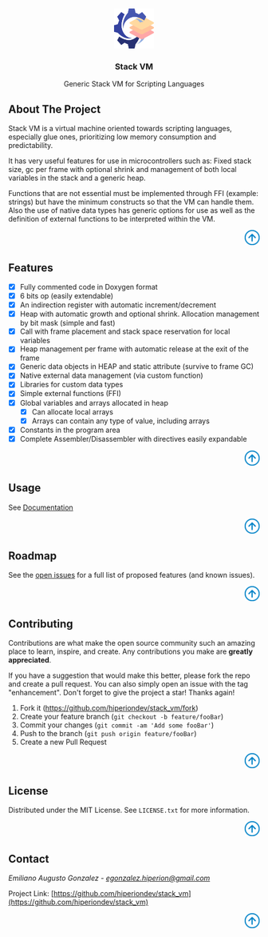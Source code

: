 <a name="readme-top"></a>
<!-- PROJECT LOGO -->
<br />
<div align="center">
  <a href="https://github.com/hiperiondev/stack_vm">
    <img src="images/logo.png" alt="Logo" width="80" height="80">
  </a>

<h3 align="center">Stack VM</h3>

  <p align="center">
    Generic Stack VM for Scripting Languages
    <br />   
  </p>
</div>

<!-- ABOUT THE PROJECT -->
## About The Project
Stack VM is a virtual machine oriented towards scripting languages, especially glue ones, prioritizing low memory consumption and predictability.

It has very useful features for use in microcontrollers such as: Fixed stack size, gc per frame with optional shrink and management of both local variables in the stack and a generic heap.

Functions that are not essential must be implemented through FFI (example: strings) but have the minimum constructs so that the VM can handle them.
Also the use of native data types has generic options for use as well as the definition of external functions to be interpreted within the VM.
<div align="right">
  <a href="#readme-top">
    <img src="images/backtotop.png" alt="backtotop" width="30" height="30">
  </a>
</div>

<!-- GETTING STARTED -->
## Features
- [x] Fully commented code in Doxygen format
- [x] 6 bits op (easily extendable)
- [x] An indirection register with automatic increment/decrement
- [x] Heap with automatic growth and optional shrink. Allocation management by bit mask (simple and fast)
- [x] Call with frame placement and stack space reservation for local variables
- [x] Heap management per frame with automatic release at the exit of the frame
- [x] Generic data objects in HEAP and static attribute (survive to frame GC)
- [x] Native external data management (via custom function)
- [x] Libraries for custom data types
- [x] Simple external functions (FFI)
- [x] Global variables and arrays allocated in heap
  - [x] Can allocate local arrays
  - [x] Arrays can contain any type of value, including arrays 
- [x] Constants in the program area
- [x] Complete Assembler/Disassembler with directives easily expandable

<div align="right">
  <a href="#readme-top">
    <img src="images/backtotop.png" alt="backtotop" width="30" height="30">
  </a>
</div>

<!-- USAGE -->
## Usage
See [Documentation](https://stack-vm.readthedocs.io)

<div align="right">
  <a href="#readme-top">
    <img src="images/backtotop.png" alt="backtotop" width="30" height="30">
  </a>
</div>

<!-- ROADMAP -->
## Roadmap

See the [open issues](https://github.com/hiperiondev/stack_vm/issues) for a full list of proposed features (and known issues).

<div align="right">
  <a href="#readme-top">
    <img src="images/backtotop.png" alt="backtotop" width="30" height="30">
  </a>
</div>

<!-- CONTRIBUTING -->
## Contributing

Contributions are what make the open source community such an amazing place to learn, inspire, and create. Any contributions you make are **greatly appreciated**.

If you have a suggestion that would make this better, please fork the repo and create a pull request. You can also simply open an issue with the tag "enhancement".
Don't forget to give the project a star! Thanks again!

1. Fork it (<https://github.com/hiperiondev/stack_vm/fork>)
2. Create your feature branch (`git checkout -b feature/fooBar`)
3. Commit your changes (`git commit -am 'Add some fooBar'`)
4. Push to the branch (`git push origin feature/fooBar`)
5. Create a new Pull Request

<div align="right">
  <a href="#readme-top">
    <img src="images/backtotop.png" alt="backtotop" width="30" height="30">
  </a>
</div>

<!-- LICENSE -->
## License

Distributed under the MIT License. See `LICENSE.txt` for more information.

<div align="right">
  <a href="#readme-top">
    <img src="images/backtotop.png" alt="backtotop" width="30" height="30">
  </a>
</div>

<!-- CONTACT -->
## Contact

*Emiliano Augusto Gonzalez - egonzalez.hiperion@gmail.com*

Project Link: [https://github.com/hiperiondev/stack_vm](https://github.com/hiperiondev/stack_vm)

<div align="right">
  <a href="#readme-top">
    <img src="images/backtotop.png" alt="backtotop" width="30" height="30">
  </a>
</div>
